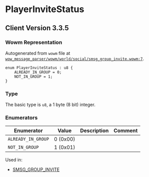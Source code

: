 # PlayerInviteStatus

## Client Version 3.3.5

### Wowm Representation

Autogenerated from `wowm` file at [`wow_message_parser/wowm/world/social/smsg_group_invite.wowm:7`](https://github.com/gtker/wow_messages/tree/main/wow_message_parser/wowm/world/social/smsg_group_invite.wowm#L7).

```rust,ignore
enum PlayerInviteStatus : u8 {
    ALREADY_IN_GROUP = 0;
    NOT_IN_GROUP = 1;
}
```
### Type
The basic type is `u8`, a 1 byte (8 bit) integer.
### Enumerators
| Enumerator | Value  | Description | Comment |
| --------- | -------- | ----------- | ------- |
| `ALREADY_IN_GROUP` | 0 (0x00) |  |  |
| `NOT_IN_GROUP` | 1 (0x01) |  |  |

Used in:
* [SMSG_GROUP_INVITE](smsg_group_invite.md)

